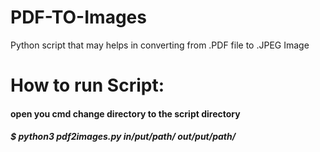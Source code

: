 # PDF-TO-Images
Python script that may helps in converting from .PDF file to .JPEG Image


# How to run Script: 
#### open you cmd change directory to the script directory
##### $ python3 pdf2images.py in/put/path/ out/put/path/
